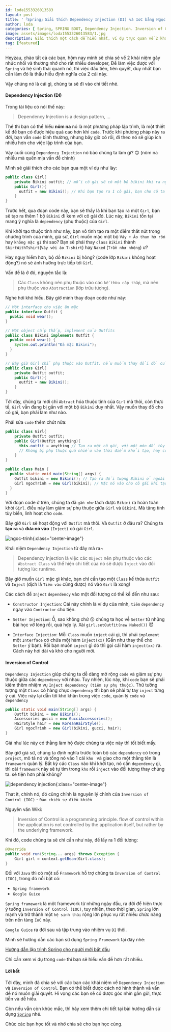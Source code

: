 ```yaml
---
id: loda1553326013583
layout: post
title: '「Spring」Giải thích Dependency Injection (DI) và IoC bằng Ngọc Trinh'
author: loda
categories: [ Spring, SPRING BOOT, Dependency Injection. Inversion of Control ]
image: assets/images/loda1553326013583/1.jpg
description: Giải thích một cách dễ hiểu nhất, ví dụ trực quan về 2 khái niệm Dependency Injection (DI) và  Inversion of Control (IOC)
tag: [featured]
---
```


Heyzau, chào tất cả các bạn, hôm nay mình sẽ chia sẻ về 2 khái niệm gây nhức nhối và thương nhớ cho rất nhiều developer, Để làm việc được với `Spring` và hệ sinh thái quanh nó, thì việc đầu tiên, tiên quyết, duy nhất bạn cần làm đó là thấu hiểu định nghĩa của 2 cái này.

Vậy chúng nó là cái gì, chúng ta sẽ đi vào chi tiết nhé. 

#### Dependency Injection (DI)

Trong tài liệu có nói thế này: 

> Dependency Injection is a design pattern, ...

Thế thì bạn có thể hiểu **nôm na** nó là một phương pháp lập trình, là một thiết kế để bạn có được hiệu quả cao hơn khi `code`. Trước khi phương pháp này ra đời, bạn vẫn `code` bình thường, nhưng bây giờ có rồi, đi theo nó sẽ giúp ích nhiều hơn cho việc lập trình của bạn.

Vậy cuối cùng `Dependency Injection` nó bảo chúng ta làm gì? 🙃 (nôm na nhiều mà quên mịa vấn đề chính)

Mình sẽ giải thích cho các bạn qua một ví dụ như lày:

```java
public class Girl{
    private Bikini outfit; // mỗi cô gái sẽ có một bộ bikini khi ra ngoài
    public Girl(){
      outfit = new Bikini(); // Khi bạn tạo ra 1 cô gái, bạn cho cô ta mặc Bikini chẳng hạn
    }
}
```

Trước hết, qua đoạn code này, bạn sẽ thấy là khi bạn tạo ra một `Girl`, bạn sẽ tạo ra thêm 1 bộ `Bikini` đi kèm với cô gái đó. Lúc này, `Bikini` tồn tại mang ý nghĩa là `dependency` (phụ thuộc) của `Girl`.

Khi khởi tạo thuộc tính như này, bạn vô tình tạo ra một điểm thắt nút trong chương trình của mình, giả sử, `Girl` muốn mặc một bộ `Váy + Áo thun hở rốn` hay `không mặc gì` thì sao? Bạn sẽ phải thay `class` `Bikini` thành `SkirtWithTshirt`(`Váy với áo T-shirt`) hay `Naked` (`Trần như nhộng`) ư?

Hay nguy hiểm hơn, bộ đồ `Bikini` bị hỏng? (code lớp `Bikini` không hoạt động?) nó sẽ ảnh hưởng trực tiếp tới `Girl`.

Vấn đề là ở đó, nguyên tắc là:

> Các `Class` không nên phụ thuộc vào các `kế thừa cấp thấp`, mà nên phụ thuộc vào `Abstraction` (lớp trừu tượng).

Nghe hơi khó hiểu. Bây giờ mình thay đoạn code như này:

```java
// Một interface cho việc ăn mặc
public interface Outfit {
  public void wear();
}

// Một object cấp thấp, implement của Outfits
public class Bikini implements Outfit {
  public void wear() {
    System.out.println("Đã mặc Bikini");
  }
}

// Bây giờ Girl chỉ phụ thuộc vào Outfit. nếu muốn thay đổi đồ của cô gái, chúng ta chỉ cần cho Outfit một thể hiện mới.
public class Girl{
    private Outfit outfit;
    public Girl(){
      outfit = new Bikini();
    }
}

```

Tới đây, chúng ta mới chỉ `Abtract` hóa thuộc tính của `Girl` mà thôi, còn thực tế, `Girl` vẫn đang bị gắn với một bộ `Bikini` duy nhất. Vậy muốn thay đồ cho cô gái, bạn phải làm như nào.

Phải sửa `code` thêm chút nữa:

```java
public class Girl{
    private Outfit outfit;
    public Girl(Outfit anything){
      this.outfit = anything // Tạo ra một cô gái, với một món đồ tùy biến
      // Không bị phụ thuộc quá nhiều vào thời điểm khởi tạo, hay code.
    }
}

public class Main {
  public static void main(String[] args) {
    Outfit bikini = new Bikini(); // Tạo ra đối tượng Bikini ở ngoài đối tượng
    Girl ngocTrinh = new Girl(bikini); // Mặc nó vào cho cô gái khi tạo ra cô ấy.
  }
}

```

Với đoạn code ở trên, chúng ta đã `gần như` tách được `Bikini` ra hoàn toàn khỏi `Girl`. điều này làm giảm sự phụ thuộc giữa `Girl` và `Bikini`. Mà tăng tính tùy biến, linh hoạt cho `code`. 

Bây giờ `Girl` sẽ hoạt động với `Outfit` mà thôi. Và `Outfit` ở đâu ra? Chúng ta **tạo ra** và **đưa nó vào** `(Inject)` cô gái `Girl`.


![ngoc-trinh](/assets/images/loda1553326013583/3.jpg){:class="center-image"}


Khái niệm `Dependency Injection` từ đây mà ra~

> Dependency Injection là việc các `Object` nên phụ thuộc vào các `Abstract Class` và thể hiện chi tiết của nó sẽ được `Inject` vào đối tượng lúc runtime.

Bây giờ muốn `Girl` mặc gì khác, bạn chỉ cần tạo một `Class` kế thừa `Outfit` và `Inject` (dịch là `Tiêm vào` cũng được) nó vào `Girl` là xong!

Các cách để `Inject` `dependency` vào một đối tượng có thể kể đến như sau:

* `Constructor Injection`: Cái này chính là ví dụ của mình, `tiêm` `dependency` ngay vào `Contructor` cho tiện.

* `Setter Injection`: Ồ, sao không chứ 😗 chúng ta học về `Setter` từ những bài học vỡ lòng rồi, quá hợp lý. Xài  `girl.setOutfit(new Naked())` 😈

* `Interface Injection`: Mỗi `Class` muốn `inject` cái gì, thì phải `implement` một `Interface` có chứa một hàm `inject(xx)` (Gần như thay thế cho `Setter` ý bạn). Rồi bạn muốn `inject` gì đó thì gọi cái hàm `inject(xx)` ra. Cách này hơi dài và khó cho người mới. 

#### Inversion of Control

`Dependency Injection` giúp chúng ta dễ dàng mở rộng `code` và giảm sự phụ thuộc giữa các `dependency` với nhau. Tuy nhiên, lúc này, khi `code` bạn sẽ phải kiêm thêm nhiệm vụ  `Inject dependency (tiêm sự phụ thuộc)`. Thử tưởng tượng một `Class` có hàng chục `dependency` thì bạn sẽ phải tự tay `inject` từng ý cái. Việc này lại dẫn tới khó khăn trong việc `code`, quản lý `code` và `dependency`

```java
public static void main(String[] args) {
    Outfit bikini = new Bikini();
    Accessories gucci = new GucciAccessories();
    HairStyle hair = new KoreanHairStyle();
    Girl ngocTrinh = new Girl(bikini, gucci, hair);
}
```

Giá như lúc này có thằng làm hộ được chúng ta việc này thì tốt biết mấy.

Bây giờ giả sử, chúng ta định nghĩa trước toàn bộ các `dependency` có trong `project`, mô tả nó và tống nó vào 1 cái `kho ` và giao cho một thằng tên là `framework` quản lý. Bất kỳ các `Class` nào khi khởi tạo, nó cần `dependency` gì, thì cái `framework` này sẽ tự tìm trong `kho` rồi `inject` vào đối tượng thay chúng ta. sẽ tiện hơn phải không?

![dependency injection](/assets/images/loda1553326013583/2.jpg){:class="center-image"}

That it, chính nó, đó cũng chính là nguyên lý chính của  `Inversion of Control (IOC)` - `Đảo chiều sự điều khiển`

Nguyên văn Wiki: 

> Inversion of Control is a programming principle. flow of control within the application is not controlled by the application itself, but rather by the underlying framework.


Khi đó, code chúng ta sẽ chỉ cần như này, để lấy ra 1 đối tượng:

```java
@Override
public void run(String... args) throws Exception {
    Girl girl = context.getBean(Girl.class);
}
```

Đối với `Java` thì có một số `Framework` hỗ trợ chúng ta `Inversion of Control (IOC)`, trong đó nổi bật có:

* `Spring framework`
* `Google Guice`

`Spring framework` là một framework từ những ngày đầu, ra đời để hiện thực ý tưởng `Inversion of Control (IOC)`, tuy nhiên, theo thời gian, `Spring` lớn mạnh và trở thành một `hệ sinh thái` rộng lớn phục vụ rất nhiều chức năng trên nền tàng `IoC` này.

`Google Guice` ra đời sau và tập trung vào nhiệm vụ `DI` thôi.

Mình sẽ hướng dẫn các bạn sử dụng `Spring Framework` tại đây nhé:

[Hướng dẫn lập trình Spring cho người mới bắt đầu][link-spring]

Chỉ cần xem ví dụ trong `code` thì bạn sẽ hiểu vấn đề hơn rất nhiều.

#### Lời kết

Tới đây, mình đã chia sẻ với các bạn các khái niệm về `Dependency Injection` và `Inversion of Control`. Bạn có thể biết được cách nó hình thành và vấn đề nó muốn giải quyết. Hi vọng các bạn sẽ có được góc nhìn gần gửi, thực tiễn và dễ hiểu. 

Còn nếu vẫn còn khúc mắc, thì hãy xem thêm chi tiết tại bài hướng dẫn sử dụng [`Spring`][link-spring] nhé.

Chúc các bạn học tốt và nhớ chia sẻ cho bạn học cùng.


[link-spring]: https://loda.me/Huong-dan-lap-trinh-Spring-can-ban-va-@Autowired-cho-nguoi-moi/